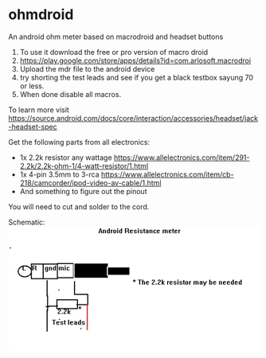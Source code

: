 # ohmdroid
An android ohm meter based on macrodroid and headset buttons

1. To use it download the free or pro version of macro droid
2. https://play.google.com/store/apps/details?id=com.arlosoft.macrodroi
3. Upload the mdr file to the android device
4. try shorting the test leads and see if you get a black testbox sayung 70 or less.
5. When done disable all macros.

To learn more visit https://source.android.com/docs/core/interaction/accessories/headset/jack-headset-spec

Get the following parts from all electronics:<br>
* 1x 2.2k resistor any wattage https://www.allelectronics.com/item/291-2.2k/2.2k-ohm-1/4-watt-resistor/1.html
* 1x 4-pin 3.5mm to 3-rca https://www.allelectronics.com/item/cb-218/camcorder/ipod-video-av-cable/1.html
* And something to figure out the pinout

You will need to cut and solder to the cord.

Schematic:<br>
<img src="OHMDROID-circuit.png">
